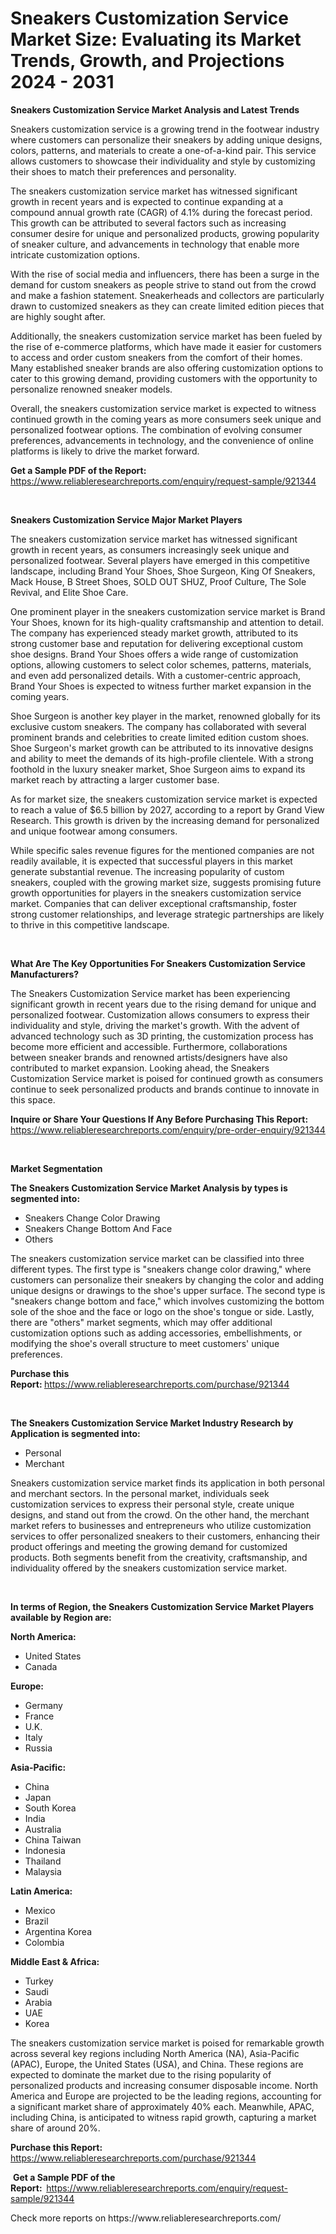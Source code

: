 <p><h1>Sneakers Customization Service Market Size: Evaluating its Market Trends, Growth, and Projections 2024 - 2031</h1></p><p><strong>Sneakers Customization Service Market Analysis and Latest Trends</strong></p>
<p><p>Sneakers customization service is a growing trend in the footwear industry where customers can personalize their sneakers by adding unique designs, colors, patterns, and materials to create a one-of-a-kind pair. This service allows customers to showcase their individuality and style by customizing their shoes to match their preferences and personality.</p><p>The sneakers customization service market has witnessed significant growth in recent years and is expected to continue expanding at a compound annual growth rate (CAGR) of 4.1% during the forecast period. This growth can be attributed to several factors such as increasing consumer desire for unique and personalized products, growing popularity of sneaker culture, and advancements in technology that enable more intricate customization options.</p><p>With the rise of social media and influencers, there has been a surge in the demand for custom sneakers as people strive to stand out from the crowd and make a fashion statement. Sneakerheads and collectors are particularly drawn to customized sneakers as they can create limited edition pieces that are highly sought after.</p><p>Additionally, the sneakers customization service market has been fueled by the rise of e-commerce platforms, which have made it easier for customers to access and order custom sneakers from the comfort of their homes. Many established sneaker brands are also offering customization options to cater to this growing demand, providing customers with the opportunity to personalize renowned sneaker models.</p><p>Overall, the sneakers customization service market is expected to witness continued growth in the coming years as more consumers seek unique and personalized footwear options. The combination of evolving consumer preferences, advancements in technology, and the convenience of online platforms is likely to drive the market forward.</p></p>
<p><strong>Get a Sample PDF of the Report:&nbsp;</strong> <a href="https://www.reliableresearchreports.com/enquiry/request-sample/921344">https://www.reliableresearchreports.com/enquiry/request-sample/921344</a></p>
<p>&nbsp;</p>
<p><strong>Sneakers Customization Service Major Market Players</strong></p>
<p><p>The sneakers customization service market has witnessed significant growth in recent years, as consumers increasingly seek unique and personalized footwear. Several players have emerged in this competitive landscape, including Brand Your Shoes, Shoe Surgeon, King Of Sneakers, Mack House, B Street Shoes, SOLD OUT SHUZ, Proof Culture, The Sole Revival, and Elite Shoe Care.</p><p>One prominent player in the sneakers customization service market is Brand Your Shoes, known for its high-quality craftsmanship and attention to detail. The company has experienced steady market growth, attributed to its strong customer base and reputation for delivering exceptional custom shoe designs. Brand Your Shoes offers a wide range of customization options, allowing customers to select color schemes, patterns, materials, and even add personalized details. With a customer-centric approach, Brand Your Shoes is expected to witness further market expansion in the coming years.</p><p>Shoe Surgeon is another key player in the market, renowned globally for its exclusive custom sneakers. The company has collaborated with several prominent brands and celebrities to create limited edition custom shoes. Shoe Surgeon's market growth can be attributed to its innovative designs and ability to meet the demands of its high-profile clientele. With a strong foothold in the luxury sneaker market, Shoe Surgeon aims to expand its market reach by attracting a larger customer base.</p><p>As for market size, the sneakers customization service market is expected to reach a value of $6.5 billion by 2027, according to a report by Grand View Research. This growth is driven by the increasing demand for personalized and unique footwear among consumers.</p><p>While specific sales revenue figures for the mentioned companies are not readily available, it is expected that successful players in this market generate substantial revenue. The increasing popularity of custom sneakers, coupled with the growing market size, suggests promising future growth opportunities for players in the sneakers customization service market. Companies that can deliver exceptional craftsmanship, foster strong customer relationships, and leverage strategic partnerships are likely to thrive in this competitive landscape.</p></p>
<p>&nbsp;</p>
<p><strong>What Are The Key Opportunities For Sneakers Customization Service Manufacturers?</strong></p>
<p><p>The Sneakers Customization Service market has been experiencing significant growth in recent years due to the rising demand for unique and personalized footwear. Customization allows consumers to express their individuality and style, driving the market's growth. With the advent of advanced technology such as 3D printing, the customization process has become more efficient and accessible. Furthermore, collaborations between sneaker brands and renowned artists/designers have also contributed to market expansion. Looking ahead, the Sneakers Customization Service market is poised for continued growth as consumers continue to seek personalized products and brands continue to innovate in this space.</p></p>
<p><strong>Inquire or Share Your Questions If Any Before Purchasing This Report:</strong> <a href="https://www.reliableresearchreports.com/enquiry/pre-order-enquiry/921344">https://www.reliableresearchreports.com/enquiry/pre-order-enquiry/921344</a></p>
<p>&nbsp;</p>
<p><strong>Market Segmentation</strong></p>
<p><strong>The Sneakers Customization Service Market Analysis by types is segmented into:</strong></p>
<p><ul><li>Sneakers Change Color Drawing</li><li>Sneakers Change Bottom And Face</li><li>Others</li></ul></p>
<p><p>The sneakers customization service market can be classified into three different types. The first type is "sneakers change color drawing," where customers can personalize their sneakers by changing the color and adding unique designs or drawings to the shoe's upper surface. The second type is "sneakers change bottom and face," which involves customizing the bottom sole of the shoe and the face or logo on the shoe's tongue or side. Lastly, there are "others" market segments, which may offer additional customization options such as adding accessories, embellishments, or modifying the shoe's overall structure to meet customers' unique preferences.</p></p>
<p><strong>Purchase this Report:&nbsp;</strong><a href="https://www.reliableresearchreports.com/purchase/921344">https://www.reliableresearchreports.com/purchase/921344</a></p>
<p>&nbsp;</p>
<p><strong>The Sneakers Customization Service Market Industry Research by Application is segmented into:</strong></p>
<p><ul><li>Personal</li><li>Merchant</li></ul></p>
<p><p>Sneakers customization service market finds its application in both personal and merchant sectors. In the personal market, individuals seek customization services to express their personal style, create unique designs, and stand out from the crowd. On the other hand, the merchant market refers to businesses and entrepreneurs who utilize customization services to offer personalized sneakers to their customers, enhancing their product offerings and meeting the growing demand for customized products. Both segments benefit from the creativity, craftsmanship, and individuality offered by the sneakers customization service market.</p></p>
<p>&nbsp;</p>
<p><strong>In terms of Region, the Sneakers Customization Service Market Players available by Region are:</strong></p>
<p>
    <p> <strong> North America: </strong>
        <ul>
            <li>United States</li>
            <li>Canada</li>
        </ul>
        </p> 
    <p> <strong> Europe: </strong>
        <ul>
            <li>Germany</li>
            <li>France</li>
            <li>U.K.</li>
            <li>Italy</li>
            <li>Russia</li>
        </ul>
        </p> 
    <p> <strong> Asia-Pacific: </strong>
        <ul>
            <li>China</li>
            <li>Japan</li>
            <li>South Korea</li>
            <li>India</li>
            <li>Australia</li>
            <li>China Taiwan</li>
            <li>Indonesia</li>
            <li>Thailand</li>
            <li>Malaysia</li>
        </ul>
        </p> 
    <p> <strong> Latin America: </strong>
        <ul>
            <li>Mexico</li>
            <li>Brazil</li>
            <li>Argentina Korea</li>
            <li>Colombia</li>
        </ul>
        </p> 
    <p> <strong> Middle East & Africa: </strong>
        <ul>
            <li>Turkey</li>
            <li>Saudi</li>
            <li>Arabia</li>
            <li>UAE</li>
            <li>Korea</li>
        </ul>
    </p>
    </p>
<p><p>The sneakers customization service market is poised for remarkable growth across several key regions including North America (NA), Asia-Pacific (APAC), Europe, the United States (USA), and China. These regions are expected to dominate the market due to the rising popularity of personalized products and increasing consumer disposable income. North America and Europe are projected to be the leading regions, accounting for a significant market share of approximately 40% each. Meanwhile, APAC, including China, is anticipated to witness rapid growth, capturing a market share of around 20%.</p></p>
<p><strong>Purchase this Report: </strong><a href="https://www.reliableresearchreports.com/purchase/921344">https://www.reliableresearchreports.com/purchase/921344</a></p>
<p>&nbsp;<strong>Get a Sample PDF of the Report:&nbsp;&nbsp;</strong><a href="https://www.reliableresearchreports.com/enquiry/request-sample/921344">https://www.reliableresearchreports.com/enquiry/request-sample/921344</a></p>
<p><strong></strong></p>
<p>Check more reports on https://www.reliableresearchreports.com/</p>